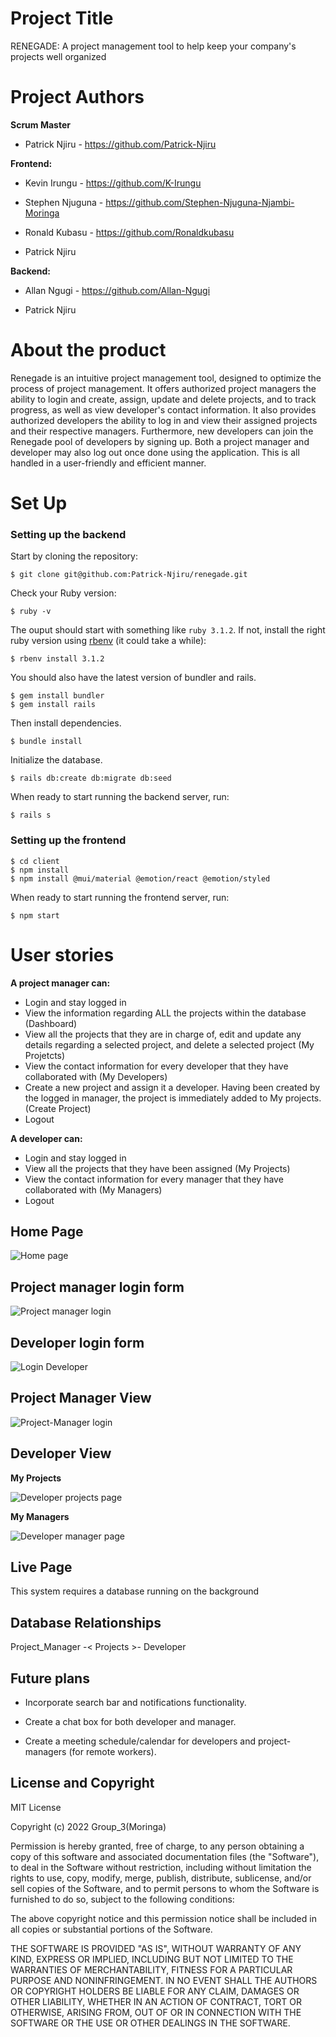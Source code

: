 
# Project Title
RENEGADE: A project management tool to help keep your company's projects well organized

# Project Authors
**Scrum Master**

- Patrick Njiru - https://github.com/Patrick-Njiru

**Frontend:**

- Kevin Irungu - https://github.com/K-Irungu

- Stephen Njuguna -  https://github.com/Stephen-Njuguna-Njambi-Moringa

- Ronald Kubasu - https://github.com/Ronaldkubasu

- Patrick Njiru

**Backend:**

- Allan Ngugi - https://github.com/Allan-Ngugi

- Patrick Njiru



# About the product
Renegade is an intuitive project management tool, designed to optimize the process of project management. It offers authorized project managers the ability to login and create, assign, update and delete projects, and to track progress, as well as view developer's contact information. It also provides authorized developers the ability to log in and view their assigned projects and their respective managers. Furthermore, new developers can join the Renegade pool of developers by signing up. Both a project manager and developer may also log out once done using the application. This is all handled in a user-friendly and efficient manner.

# Set Up

### Setting up the backend

Start by cloning the repository:

```shell
$ git clone git@github.com:Patrick-Njiru/renegade.git
```
Check your Ruby version:

```shell
$ ruby -v
```
The ouput should start with something like `ruby 3.1.2`. If not, install the right ruby version using [rbenv](https://github.com/rbenv/rbenv) (it could take a while):

```shell
$ rbenv install 3.1.2
```

You should also have the latest version of bundler and rails. 

```shell
$ gem install bundler
$ gem install rails
```

Then install dependencies.

```shell
$ bundle install
```

Initialize the database.

```shell
$ rails db:create db:migrate db:seed
```

When ready to start running the backend server, run:

```shell
$ rails s
```
### Setting up the frontend

```shell
$ cd client
$ npm install
$ npm install @mui/material @emotion/react @emotion/styled 
```

When ready to start running the frontend server, run:

```shell
$ npm start
```

# User stories
**A project manager can:**
- Login and stay logged in
- View the information regarding ALL the projects within the database (Dashboard)
- View all the projects that they are in charge of, edit and update any details regarding a selected project, and delete a selected project (My Projetcts)
- View the contact information for every developer that they have collaborated with (My Developers)
- Create a new project and assign it a developer. Having been created by the logged in manager, the project is immediately added to My projects. (Create Project)
- Logout

**A developer can:**
- Login and stay logged in
- View all the projects that they have been assigned (My Projects)
- View the contact information for every manager that they have collaborated with (My Managers)
- Logout

## Home Page

![Home page](https://user-images.githubusercontent.com/105485948/206862748-c93a1bc5-5c07-4c00-bdcd-7f4b1b37e2b2.jpeg)

## Project manager login form

![Project manager login](https://user-images.githubusercontent.com/105485948/206862779-574ab54e-80b1-4e46-891f-d6a1a5490238.jpeg)

## Developer login form
 
 ![Login Developer](https://user-images.githubusercontent.com/105485948/206862845-52263cc1-1bec-4e7e-b8b2-203dad7ddf14.jpeg)

## Project Manager View

![Project-Manager login](https://user-images.githubusercontent.com/105485948/206862894-fd1d4a12-08f6-45e7-8c70-89f87ae34038.jpeg)

## Developer View

**My Projects** 

![Developer projects page](https://user-images.githubusercontent.com/105485948/206862915-3fae3297-c0b8-44fb-af40-195b95ed94f1.jpeg)

**My Managers**

![Developer manager page](https://user-images.githubusercontent.com/105485948/206863454-bf6fe759-4186-4980-8954-0dad12649e1b.jpeg)

## Live Page
This system requires a database running on the background

## Database Relationships

Project_Manager -< Projects >- Developer

## Future plans
- Incorporate search bar and notifications functionality.

- Create a chat box for both developer and manager.

- Create a meeting schedule/calendar for developers and  project-managers (for remote workers).

## License and Copyright

MIT License

Copyright (c) 2022 Group_3(Moringa)

Permission is hereby granted, free of charge, to any person obtaining a copy
of this software and associated documentation files (the "Software"), to deal
in the Software without restriction, including without limitation the rights
to use, copy, modify, merge, publish, distribute, sublicense, and/or sell
copies of the Software, and to permit persons to whom the Software is
furnished to do so, subject to the following conditions:

The above copyright notice and this permission notice shall be included in all
copies or substantial portions of the Software.

THE SOFTWARE IS PROVIDED "AS IS", WITHOUT WARRANTY OF ANY KIND, EXPRESS OR
IMPLIED, INCLUDING BUT NOT LIMITED TO THE WARRANTIES OF MERCHANTABILITY,
FITNESS FOR A PARTICULAR PURPOSE AND NONINFRINGEMENT. IN NO EVENT SHALL THE
AUTHORS OR COPYRIGHT HOLDERS BE LIABLE FOR ANY CLAIM, DAMAGES OR OTHER
LIABILITY, WHETHER IN AN ACTION OF CONTRACT, TORT OR OTHERWISE, ARISING FROM,
OUT OF OR IN CONNECTION WITH THE SOFTWARE OR THE USE OR OTHER DEALINGS IN THE
SOFTWARE.

